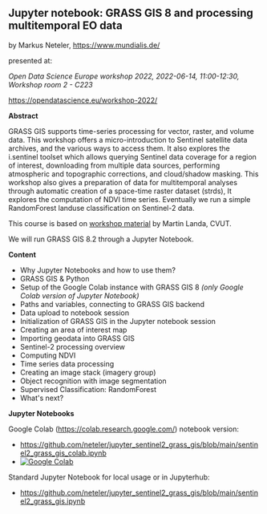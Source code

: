 ## Jupyter notebook: GRASS GIS 8 and processing multitemporal EO data

by Markus Neteler, https://www.mundialis.de/

presented at:

*Open Data Science Europe workshop 2022, 2022-06-14, 11:00-12:30, Workshop room 2 - C223*

https://opendatascience.eu/workshop-2022/

**Abstract**

GRASS GIS supports time-series processing for vector, raster, and volume data. This workshop offers a micro-introduction to Sentinel satellite data archives, and the various ways to access them. It also explores the i.sentinel toolset which allows querying Sentinel data coverage for a region of interest, downloading from multiple data sources, performing atmospheric and topographic corrections, and cloud/shadow masking. This workshop also gives a preparation of data for multitemporal analyses through automatic creation of a space-time raster dataset (strds), It explores the computation of NDVI time series. Eventually we run a simple RandomForest landuse classification on Sentinel-2 data.

This course is based on [workshop material](https://geo.fsv.cvut.cz/geoharmonizer/odse_workshop_2022/grass/html/units/06.html) by Martin Landa, CVUT.

We will run GRASS GIS 8.2 through a Jupyter Notebook.

**Content**

- Why Jupyter Notebooks and how to use them?
- GRASS GIS & Python
- Setup of the Google Colab instance with GRASS GIS 8 *(only Google Colab version of Jupyter Notebook)*
- Paths and variables, connecting to GRASS GIS backend
- Data upload to notebook session
- Initialization of GRASS GIS in the Jupyter notebook session
- Creating an area of interest map
- Importing geodata into GRASS GIS
- Sentinel-2 processing overview
- Computing NDVI
- Time series data processing
- Creating an image stack (imagery group)
- Object recognition with image segmentation
- Supervised Classification: RandomForest
- What's next?

**Jupyter Notebooks**

Google Colab (https://colab.research.google.com/) notebook version:
- https://github.com/neteler/jupyter_sentinel2_grass_gis/blob/main/sentinel2_grass_gis_colab.ipynb
- [![Google Colab](https://colab.research.google.com/assets/colab-badge.svg)](https://colab.research.google.com/github/neteler/jupyter_sentinel2_grass_gis/blob/main/sentinel2_grass_gis_colab.ipynb)

Standard Jupyter Notebook for local usage or in Jupyterhub:
- https://github.com/neteler/jupyter_sentinel2_grass_gis/blob/main/sentinel2_grass_gis.ipynb
